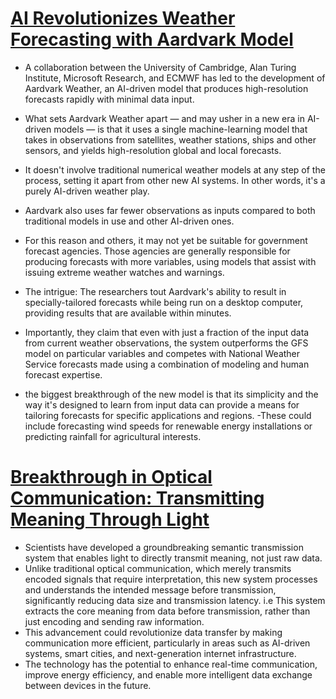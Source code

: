 # [AI Revolutionizes Weather Forecasting with Aardvark Model](https://www.cam.ac.uk/research/news/fully-ai-driven-weather-prediction-system-could-start-revolution-in-forecasting)
- A collaboration between the University of Cambridge, Alan Turing Institute, Microsoft Research, and ECMWF has led to the development of Aardvark Weather, an AI-driven model that produces high-resolution forecasts rapidly with minimal data input.
- What sets Aardvark Weather apart — and may usher in a new era in AI-driven models — is that it uses a single machine-learning model that takes in observations from satellites, weather stations, ships and other sensors, and yields high-resolution global and local forecasts.
- It doesn't involve traditional numerical weather models at any step of the process, setting it apart from other new AI systems. In other words, it's a purely AI-driven weather play.
- Aardvark also uses far fewer observations as inputs compared to both traditional models in use and other AI-driven ones.

- For this reason and others, it may not yet be suitable for government forecast agencies. Those agencies are generally responsible for producing forecasts with more variables, using models that assist with issuing extreme weather watches and warnings.
- The intrigue: The researchers tout Aardvark's ability to result in specially-tailored forecasts while being run on a desktop computer, providing results that are available within minutes.

- Importantly, they claim that even with just a fraction of the input data from current weather observations, the system outperforms the GFS model on particular variables and competes with National Weather Service forecasts made using a combination of modeling and human forecast expertise.
- the biggest breakthrough of the new model is that its simplicity and the way it's designed to learn from input data can provide a means for tailoring forecasts for specific applications and regions.
-These could include forecasting wind speeds for renewable energy installations or predicting rainfall for agricultural interests.
# [Breakthrough in Optical Communication: Transmitting Meaning Through Light](https://scitechdaily.com/scientists-just-taught-light-to-transmit-meaning-and-its-revolutionizing-communications/)
- Scientists have developed a groundbreaking semantic transmission system that enables light to directly transmit meaning, not just raw data.
- Unlike traditional optical communication, which merely transmits encoded signals that require interpretation, this new system processes and understands the intended message before transmission, significantly reducing data size and transmission latency. i.e This system extracts the core meaning from data before transmission, rather than just encoding and sending raw information.
- This advancement could revolutionize data transfer by making communication more efficient, particularly in areas such as AI-driven systems, smart cities, and next-generation internet infrastructure.
- The technology has the potential to enhance real-time communication, improve energy efficiency, and enable more intelligent data exchange between devices in the future.
